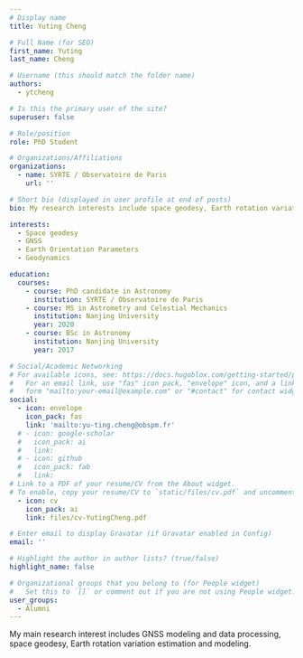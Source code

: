 ```yaml
---
# Display name
title: Yuting Cheng 

# Full Name (for SEO)
first_name: Yuting 
last_name: Cheng

# Username (this should match the folder name)
authors:
  - ytcheng

# Is this the primary user of the site?
superuser: false

# Role/position
role: PhD Student

# Organizations/Affiliations
organizations:
  - name: SYRTE / Observatoire de Paris
    url: ''

# Short bio (displayed in user profile at end of posts)
bio: My research interests include space geodesy, Earth rotation variations, GNSS data processing and polar motion modeling.

interests:
  - Space geodesy
  - GNSS
  - Earth Orientation Parameters
  - Geodynamics

education:
  courses:
    - course: PhD candidate in Astronomy
      institution: SYRTE / Observatoire de Paris
    - course: MS in Astrometry and Celestial Mechanics
      institution: Nanjing University
      year: 2020
    - course: BSc in Astronomy
      institution: Nanjing University
      year: 2017

# Social/Academic Networking
# For available icons, see: https://docs.hugoblox.com/getting-started/page-builder/#icons
#   For an email link, use "fas" icon pack, "envelope" icon, and a link in the
#   form "mailto:your-email@example.com" or "#contact" for contact widget.
social:
  - icon: envelope
    icon_pack: fas
    link: 'mailto:yu-ting.cheng@obspm.fr'
  # - icon: google-scholar
  #   icon_pack: ai
  #   link: 
  # - icon: github
  #   icon_pack: fab
  #   link: 
# Link to a PDF of your resume/CV from the About widget.
# To enable, copy your resume/CV to `static/files/cv.pdf` and uncomment the lines below.
  - icon: cv
    icon_pack: ai
    link: files/cv-YutingCheng.pdf

# Enter email to display Gravatar (if Gravatar enabled in Config)
email: ''

# Highlight the author in author lists? (true/false)
highlight_name: false

# Organizational groups that you belong to (for People widget)
#   Set this to `[]` or comment out if you are not using People widget.
user_groups:
  - Alumni
---
```


My main research interest includes GNSS modeling and data processing, space geodesy, Earth rotation variation estimation and modeling.
